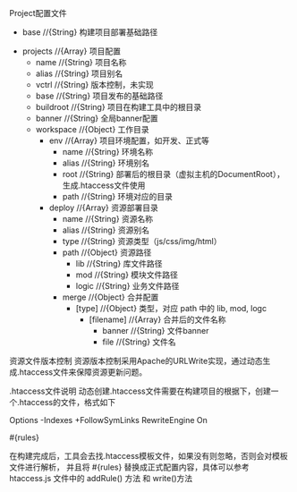 Project配置文件

- base                     //{String} 构建项目部署基础路径
+ projects                 //{Array} 项目配置
  - name                   //{String} 项目名称
  - alias                  //{String} 项目别名
  - vctrl                  //{String} 版本控制，未实现
  - base                   //{String} 项目发布的基础路径
  - buildroot              //{String} 项目在构建工具中的根目录
  - banner                 //{String} 全局banner配置
  - workspace              //{Object} 工作目录
    + env                  //{Array} 项目环境配置，如开发、正式等
      - name               //{String} 环境名称
      - alias              //{String} 环境别名
      - root               //{String} 部署后的根目录（虚拟主机的DocumentRoot），生成.htaccess文件使用
      - path               //{String} 环境对应的目录
    + deploy               //{Array} 资源部署目录
      - name               //{String} 资源名称
      - alias              //{String} 资源别名
      - type               //{String} 资源类型（js/css/img/html）
      - path               //{Object} 资源路径
        - lib              //{String} 库文件路径
        - mod              //{String} 模块文件路径
        - logic            //{String} 业务文件路径
      - merge              //{Object} 合并配置
        - [type]           //{Object} 类型，对应 path 中的 lib, mod, logc
          + [filename]     //{Array} 合并后的文件名称
            - banner       //{String} 文件banner
            - file         //{String} 文件名

资源文件版本控制
资源版本控制采用Apache的URLWrite实现，通过动态生成.htaccess文件来保障资源更新问题。

.htaccess文件说明
动态创建.htaccess文件需要在构建项目的根据下，创建一个.htaccess的文件，格式如下
  
   Options -Indexes +FollowSymLinks
   RewriteEngine On
   
   #{rules}
   
在构建完成后，工具会去找.htaccess模板文件，如果没有则忽略，否则会对模板文件进行解析，
并且将 #{rules} 替换成正式配置内容，具体可以参考 htaccess.js 文件中的 addRule() 方法 和 write()方法
   
   
   
   
   
